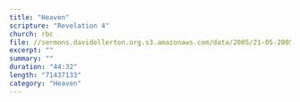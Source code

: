 ```yaml
---
title: "Heaven"
scripture: "Revelation 4"
church: rbc
file: //sermons.davidollerton.org.s3.amazonaws.com/data/2005/21-05-2005.mp3
excerpt: ""
summary: ""
duration: "44:32"
length: "71437133"
category: "Heaven"
---
```

